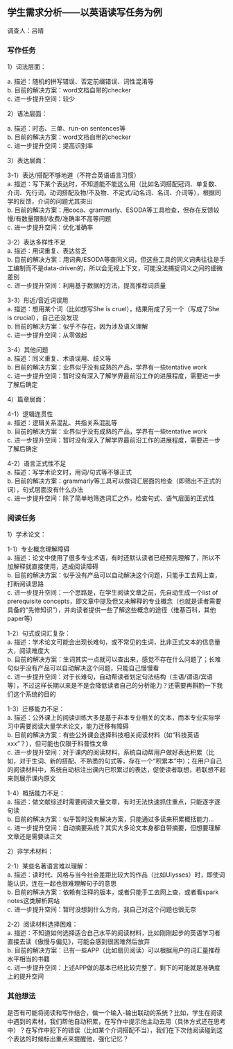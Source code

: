 ## 学生需求分析——以英语读写任务为例

调查人：吕晴

### 写作任务

1）词法层面：

a. 描述：随机的拼写错误、否定前缀错误、词性混淆等<br>
b. 目前的解决方案：word文档自带的checker<br>
c. 进一步提升空间：较少

2）语法层面：

a. 描述：时态、三单、run-on sentences等<br>
b. 目前的解决方案：word文档自带的checker<br>
c. 进一步提升空间：提高识别率

3）表达层面：

3-1）表达/搭配不够地道（不符合英语语言习惯）<br>
a. 描述：写下某个表达时，不知道能不能这么用（比如名词搭配冠词、单复数、介词、先行词，动词搭配及物/不及物、不定式/动名词、名词、介词等），根据同学的反馈，介词的问题尤其突出<br>
b. 目前的解决方案：用coca、grammarly、ESODA等工具检查，但存在反馈较慢/有数量限制/收费/准确率不高等问题<br>
c. 进一步提升空间：优化准确率

3-2）表达多样性不足<br>
a. 描述：用词重复、表达贫乏<br>
b. 目前的解决方案：用词典/ESODA等查同义词，但这些工具的同义词典往往是手工编制而不是data-driven的，所以会无视上下文，可能没法捕捉词义之间的细微差别<br>
c. 进一步提升空间：利用基于数据的方法，提高推荐词质量

3-3）形近/音近词误用<br>
a. 描述：想用某个词（比如想写She is cruel），结果用成了另一个（写成了She is crucial），自己还没发现<br>
b. 目前的解决方案：似乎不存在，因为涉及语义理解<br>
c. 进一步提升空间：从零做起

3-4）其他问题<br>
a. 描述：同义重复、术语误用、歧义等<br>
b. 目前的解决方案：业界似乎没有成熟的产品，学界有一些tentative work<br>
c. 进一步提升空间：暂时没有深入了解学界最前沿工作的进展程度，需要进一步了解后确定

4）篇章层面：

4-1）逻辑连贯性<br>
a. 描述：逻辑关系混乱、共指关系混乱等<br>
b. 目前的解决方案：业界似乎没有成熟的产品，学界有一些tentative work<br>
c. 进一步提升空间：暂时没有深入了解学界最前沿工作的进展程度，需要进一步了解后确定

4-2）语言正式性不足<br>
a. 描述：写学术论文时，用词/句式等不够正式<br>
b. 目前的解决方案：grammarly等工具可以做词汇层面的检查（即筛出不正式的词），句式层面没有什么办法<br>
c. 进一步提升空间：除了简单地筛选词汇之外，检查句式、语气层面的正式性

### 阅读任务

1）学术论文：

1-1）专业概念理解障碍<br>
a. 描述：论文中使用了很多专业术语，有时还默认读者已经预先理解了，所以不加解释就直接使用，造成阅读障碍<br>
b. 目前的解决方案：似乎没有产品可以自动解决这个问题，只能手工去网上查，打断阅读思路<br>
c. 进一步提升空间：一个思路是，在学生阅读文章之前，先自动生成一个list of prerequisite concepts，即文章中提及但又未解释的专业概念（也就是读者需要具备的“先修知识”），并向读者提供一些了解这些概念的途径（维基百科，其他paper等）

1-2）句式或词汇复杂：<br>
a. 描述：学术论文可能会出现长难句，或不常见的生词，比非正式文本的信息量大，阅读难度大<br>
b. 目前的解决方案：生词其实一点就可以查出来，感觉不存在什么问题了；长难句似乎没有产品可以自动解决这个问题，只能自己慢慢看<br>
c. 进一步提升空间：对于长难句，自动帮读者划定句法结构（主语/谓语/宾语等），不过这样长期以来是不是会降低读者自己的分析能力？还需要再斟酌一下我们这个系统的目的

1-3）迁移能力不足：<br>
a. 描述：公外课上的阅读训练大多是基于非本专业相关的文本，而本专业实际学习中需要阅读大量学术论文，能力迁移有障碍<br>
b. 目前的解决方案：有些公外课会选择科技相关阅读材料（如“科技英语xxx”？），但可能也仅限于科普性文章<br>
c. 进一步提升空间：对于课内的阅读材料，系统自动帮用户做好表达积累（比如，对于生词、新的搭配、不熟悉的句式等，存在一个“积累本”中）；在用户自己的阅读材料中，系统自动标注出课内已积累过的表达，促使读者联想，若联想不起来则展示课内原文

1-4）概括能力不足：<br>
a. 描述：做文献综述时需要阅读大量文章，有时无法快速抓住重点，只能逐字逐句读<br>
b. 目前的解决方案：似乎暂时没有解决方案，只能通过多读来积累概括能力…<br>
c. 进一步提升空间：自动摘要系统？其实大多论文本身都自带摘要，但想要理解文章还是需要读正文

2）非学术材料：

2-1）某些名著语言难以理解：<br>
a. 描述：读时代、风格与当今社会差距比较大的作品（比如Ulysses）时，即使词能认识，连在一起也很难理解句子的意思<br>
b. 目前的解决方案：依赖有注释的版本，或者只能手工去网上查，或者看spark notes这类解析网站<br>
c. 进一步提升空间：暂时没想到什么方向，我自己对这个问题也很无奈

2-2）阅读材料选择困难：<br>
a. 描述：不知道如何选择适合自己水平的阅读材料，比如刚刚起步的英语学习者直接去读《傲慢与偏见》，可能会感到很困难然后放弃<br>
b. 目前的解决方案：已有一些APP（比如扇贝阅读）可以根据用户的词汇量推荐水平相当的书籍<br>
c. 进一步提升空间：上述APP做的基本已经比较完整了，剩下的可能就是准确度上的提升空间


### 其他想法

是否有可能将阅读和写作结合，做一个输入-输出联动的系统？比如，学生在阅读中遇到的素材，我们帮他自动积累，在写作中提示他主动去用（具体方式还在思考中）？在写作中犯下的错误（比如某个介词搭配不当），我们在下次他阅读碰到这个表达的时候标出重点来提醒他，强化记忆？
